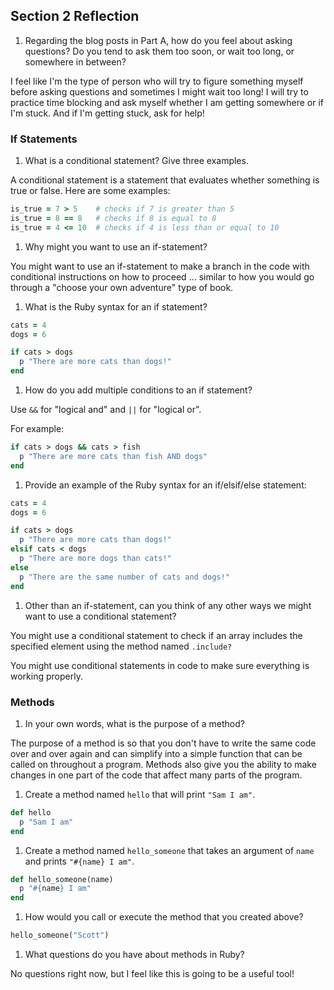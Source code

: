 ## Section 2 Reflection

1. Regarding the blog posts in Part A, how do you feel about asking questions? Do you tend to ask them too soon, or wait too long, or somewhere in between?

  I feel like I'm the type of person who will try to figure something myself before asking questions and sometimes I might wait too long!  I will try to practice time blocking and ask myself whether I am getting somewhere or if I'm stuck.  And if I'm getting stuck, ask for help!

### If Statements

1. What is a conditional statement? Give three examples.

  A conditional statement is a statement that evaluates whether something is true or false.  Here are some examples:

  ```Ruby
  is_true = 7 > 5    # checks if 7 is greater than 5
  is_true = 8 == 8   # checks if 8 is equal to 8
  is_true = 4 <= 10  # checks if 4 is less than or equal to 10
  ```

1. Why might you want to use an if-statement?

  You might want to use an if-statement to make a branch in the code with conditional instructions on how to proceed ... similar to how you would go through a "choose your own adventure" type of book.

1. What is the Ruby syntax for an if statement?

  ```Ruby
  cats = 4
  dogs = 6

  if cats > dogs
    p "There are more cats than dogs!"
  end
  ```

1. How do you add multiple conditions to an if statement?

  Use `&&` for "logical and" and `||` for "logical or".

  For example:

  ```Ruby
  if cats > dogs && cats > fish
    p "There are more cats than fish AND dogs"
  end
  ```

1. Provide an example of the Ruby syntax for an if/elsif/else statement:

  ```Ruby
  cats = 4
  dogs = 6

  if cats > dogs
    p "There are more cats than dogs!"
  elsif cats < dogs
    p "There are more dogs than cats!"
  else
    p "There are the same number of cats and dogs!"
  end
  ```

1. Other than an if-statement, can you think of any other ways we might want to use a conditional statement?

  You might use a conditional statement to check if an array includes the specified element using the method named `.include?`

  You might use conditional statements in code to make sure everything is working properly.

### Methods

1. In your own words, what is the purpose of a method?

  The purpose of a method is so that you don't have to write the same code over and over again and can simplify into a simple function that can be called on throughout a program.  Methods also give you the ability to make changes in one part of the code that affect many parts of the program.

1. Create a method named `hello` that will print `"Sam I am"`.

  ```Ruby
  def hello
    p "Sam I am"
  end
  ```

1. Create a method named `hello_someone` that takes an argument of `name` and prints `"#{name} I am"`.

  ```Ruby
  def hello_someone(name)
    p "#{name} I am"
  end
  ```

1. How would you call or execute the method that you created above?

  ```Ruby
  hello_someone("Scott")
  ```

1. What questions do you have about methods in Ruby?

  No questions right now, but I feel like this is going to be a useful tool!
